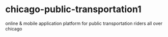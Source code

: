 # chicago-public-transportation1
online &amp; mobile application platform for public transportation riders all over chicago
